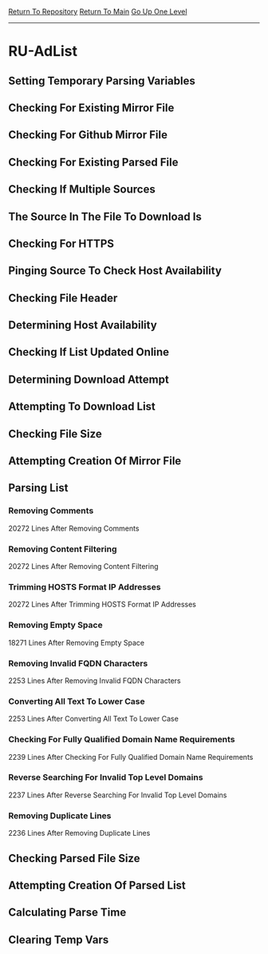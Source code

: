 [Return To Repository](https://github.com/deathbybandaid/piholeparser/)
[Return To Main](https://github.com/deathbybandaid/piholeparser/blob/master/RecentRunLogs/Mainlog.md)
[Go Up One Level](https://github.com/deathbybandaid/piholeparser/blob/master/RecentRunLogs/TopLevelScripts/30-Processing-External-Blacklists.md)
____________________________________
# RU-AdList
## Setting Temporary Parsing Variables
## Checking For Existing Mirror File
## Checking For Github Mirror File
## Checking For Existing Parsed File
## Checking If Multiple Sources
## The Source In The File To Download Is
## Checking For HTTPS
## Pinging Source To Check Host Availability
## Checking File Header
## Determining Host Availability
## Checking If List Updated Online
## Determining Download Attempt
## Attempting To Download List
## Checking File Size
## Attempting Creation Of Mirror File
## Parsing List
### Removing Comments
20272 Lines After Removing Comments
### Removing Content Filtering
20272 Lines After Removing Content Filtering
### Trimming HOSTS Format IP Addresses
20272 Lines After Trimming HOSTS Format IP Addresses
### Removing Empty Space
18271 Lines After Removing Empty Space
### Removing Invalid FQDN Characters
2253 Lines After Removing Invalid FQDN Characters
### Converting All Text To Lower Case
2253 Lines After Converting All Text To Lower Case
### Checking For Fully Qualified Domain Name Requirements
2239 Lines After Checking For Fully Qualified Domain Name Requirements
### Reverse Searching For Invalid Top Level Domains
2237 Lines After Reverse Searching For Invalid Top Level Domains
### Removing Duplicate Lines
2236 Lines After Removing Duplicate Lines
## Checking Parsed File Size
## Attempting Creation Of Parsed List
## Calculating Parse Time
## Clearing Temp Vars
